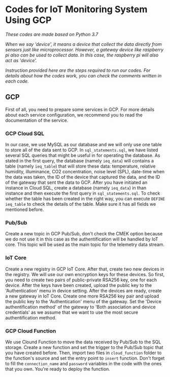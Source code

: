 # Codes for IoT Monitoring System Using GCP

*These codes are made based on Python 3.7*

*When we say 'device', it means a device that collect the data directly from sensors just like microprocessor. However, a gateway device like raspberry pi also can be used to collect data. In this case, the raspberry pi will also act as 'device'.*

*Instruction provided here are the steps required to run our codes. For details about how the codes work, you can check the comments written in each code.*

## GCP

First of all, you need to prepare some services in GCP. For more details about each service configuration, we recommend you to read the documentation of the service.

### GCP Cloud SQL

In our case, we use MySQL as our database and we will only use one table to store all of the data sent to GCP. In `sql_statements.sql`, we have listed several SQL queries that might be useful in for operating the database. As stated in the first query, the database (namely `ieq_data`) will contains a table (namely `ieq_table`) that will store these data: temperature, relative humidity, illuminance, CO2 concentration, noise level (SPL), date-time when the data was taken, the ID of the device that captured the data, and the ID of the gateway that sent the data to GCP. After you have initiated an instance in Cloud SQL, create a database (namely `ieq_data`) in than instance and then execute the first query in `sql_statements.sql`. To check whether the table has been created in the right way, you can execute `DEFINE ieq_table` to check the details of the table. Make sure it has all fields we mentioned before.

### Pub/Sub

Create a new topic in GCP Pub/Sub, don't check the CMEK option because we do not use it in this case as the authentification will be handled by IoT core. This topic will be used as the main topic for the telemetry data stream. 

### IoT Core

Create a new registry in GCP IoT Core. After that, create two new devices in the registry. We will use our own encryption keys for these devices. So first, you need to create two pairs of public-private RSA256 key, one for each device. After the keys have been created, upload the public key to the 'Authentication' menu in device setting. After the devices are ready, create a new gateway in IoT Core. Create one more RSA256 key pair and upload the public key to the 'Authentication' menu of the gateway. Set the 'Device authentification method' of the gateway to 'Both association and device credentials' as we assume that we want to use the most secure authentification method. 

### GCP Cloud Function

We use Clound Function to move the data received by Pub/Sub to the SQL storage. Create a new function and set the trigger to the Pub/Sub topic that you have created before. Then, import two files in `cloud_function` folder to the function's source and set the entry point to `insert` function. Don't forget to fill the `connection_name` and `password` variables in the code with the ones that you own. You're ready to deploy the function.

